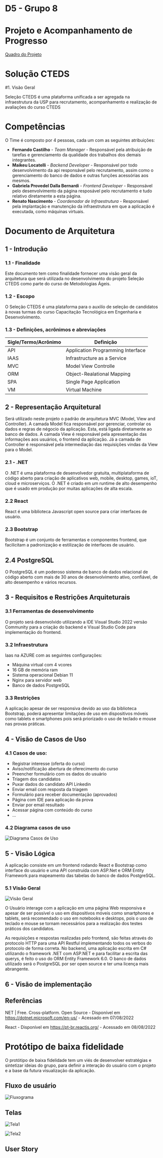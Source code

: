 # D5 - Grupo 8

# Projeto e Acompanhamento de Progresso

[Quadro do Projeto](https://github.com/users/ferdinandocastilho/projects/2/views/1)

# Solução CTEDS

#1. Visão Geral

Seleção CTEDS é uma plataforma unificada a ser agregada na infraestrutura da USP para recrutamento, acompanhamento e realização de avaliações do curso CTEDS 

# Competências # 

O Time é composto por 4 pessoas, cada um com as seguintes atribuições:

- **Fernando Castilho** - _Team Manager_ - Responsável pela atribuição de tarefas e gerenciamento da qualidade dos trabalhos dos demais integrantes.
- **Maikeu Locatelli** - _Backend Developer_ - Responsável por todo desenvolvimento da api responsável pelo recrutamento, assim como o gerenciamento do banco de dados e outras funções acessórias aos mesmos.
- **Gabriela Provedel Dalla Bernardi** - _Frontend Developer_ - Responsável pelo desenvolvimento da página resposável pelo recrutamento e tudo relativo diretamente a esta página.
- **Renato Nascimento** - _Coordenador de Infraestrutura_ - Responsável pela implantação e manutenção da infraestrutura em que a aplicação é executada, como máquinas virtuais.

# Documento de Arquitetura 

## 1 - Introdução 

### 1.1 - Finalidade 

Este documento tem como finalidade fornecer uma visão geral da arquitetura que será utilizada no desenvolvimento do projeto Seleção CTEDS como parte do curso de Metodologias Ágeis.

### 1.2 - Escopo

O Seleção CTEDS é uma plataforma para o auxilío de seleção de candidatos à novas turmas do curso Capacitação Tecnológica em Engenharia e Desenvolvimento. 

### 1.3 - Definições, acrônimos e abreviações

Sigle/Termo/Acrônimo | Definição
-------------------- | ----------
API                  | Application Programming Interface
IAAS                 | Infrastructure as a Service
MVC                  | Model View Controlle
ORM                  | Object-Realational Mapping
SPA                  | Single Page Application
VM                   | Virtual Machine

## 2 - Representação Arquitetural

Será utilizado neste projeto o padrão de arquitetura MVC (Model, View and Controller). A camada Model fica responsável por gerenciar, controlar os dados e regras de négocio da aplicação. Esta, está ligada diretamente ao banco de dados.
A camada View é responsável pela apresentação das informações aos usuários, o frontend da aplicação. Já a camada de Controller é responsável pela intermediação das requisições vindas da View para o Model.

### 2.1 - .NET  
O .NET é uma plataforma de desenvolvedor gratuita, multiplataforma de código aberto para criação de aplicativos web, mobile, desktop, games, ioT, cloud e microserviços. O .NET é criado em um runtime de alto desempenho que é usado em produção por muitas aplicações de alta escala.

### 2.2 React

React é uma biblioteca Javascript open source para criar interfaces de usuário. 

### 2.3 Bootstrap

Bootstrap é um conjunto de ferramentas e componentes frontend, que facilicitam a padronização e estilização de interfaces de usuário.

## 2.4 PostgreSQL

O PostgreSQL é um poderoso sistema de banco de dados relacional de código aberto com mais de 30 anos de desenvolvimento ativo, confiável, de alto desempenho e vários recursos.

## 3 - Requisitos e Restrições Arquiteturais

### 3.1 Ferramentas de desenvolvimento

O projeto será desenvolvido utilizando a IDE Visual Studio 2022 versão Community para a criação do backend e Visual Studio Code para implementação do frontend.

### 3.2 Infraestrutura

Iaas na AZURE com as seguintes configurações:

* Máquina virtual com 4 vcores
* 16 GB de memória ram
* Sistema operacional Debian 11
* Nginx para servidor web
* Banco de dados PostgreSQL

### 3.3 Restrições

A aplicação apesar de ser responsiva devido ao uso da biblioteca Bootstrap, poderá apresentar limitações de uso em dispositivos móveis como tablets e smartphones pois será priorizado o uso de teclado e mouse nas provas práticas.

## 4 - Visão de Casos de Uso

 ### 4.1 Casos de uso:

* Registrar interesse (oferta do curso)
* Aviso/notificação abertura de oferecimento do curso 
* Preencher formulário com os dados do usuário
* Triagem dos candidatos
* Puxar dados do candidato API Linkedin
* Enviar email com resposta da triagem
* Formulário para receber documentação (aprovados)
* Página com IDE para aplicação da prova
* Enviar por email resultado
* Acessar página com conteúdo do curso
* ...

### 4.2 Diagrama casos de uso

![Diagrama Casos de Uso](https://github.com/ferdinandocastilho/selecao-cteds/blob/main/assets/fluxograma.png)
    

## 5 - Visão Lógica

A aplicação consiste em um frontend rodando React e Bootstrap como interface do usuário e uma API construída com ASP.Net e ORM Entity Framework para mapeamento das tabelas do banco de dados PostgreSQL.

### 5.1 Visão Geral
![Visão Geral](https://github.com/ferdinandocastilho/selecao-cteds/blob/main/assets/visao-geral.jpg)

O Usuário interage com a aplicação em uma página Web responsiva e apesar de ser possível o uso em dispositivos móveis como smartphones e tablets, será recomendado o uso em notebooks e desktops, pois o uso de teclado e mouse se tornam necessários para a realização dos testes práticos dos candidatos.

As requisições e respostas realizadas pelo frontend, são feitas através do protocolo HTTP para uma API Restful implementando todos os verbos do protocolo de forma correta.
No backend, uma aplicação escrita em C# utilizando o framework .NET com ASP.NET e para facilitar a escrita das querys, é feito o uso do ORM Entity Framework 6.0.
O banco de dados utilizado será o PostgreSQL por ser open source e ter uma licença mais abrangente.

## 6 - Visão de implementação

## Referências

NET | Free. Cross-platform. Open Source - Disponível em https://dotnet.microsoft.com/en-us/ - Acessado em 07/08/2022

React - Disponível em https://pt-br.reactjs.org/ - Acessado em 08/08/2022

# Protótipo de baixa fidelidade

O protótipo de baixa fidelidade tem um viés de desenvolver estratégias e sintetizar ideias do grupo, para definir a interação do usuário com o projeto e a base da futura visualização da aplicação.

## Fluxo de usuário

![Fluxograma](https://github.com/ferdinandocastilho/selecao-cteds/blob/main/assets/fluxograma.png)

## Telas

![Tela1](https://github.com/ferdinandocastilho/selecao-cteds/blob/main/assets/mockup1.png)

![Tela2](https://github.com/ferdinandocastilho/selecao-cteds/blob/main/assets/mockup2.png)

## User Story
